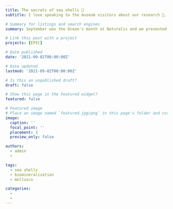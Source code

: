 ```yaml
---
title: The secrets of sea shells 🐚
subtitle: I love speaking to the museum visitors about our research 🐚. On this day the sun was shinning bright in Leiden, which doesn't invite for a day at the museum but, we had a superb audience! I have teamed up with Giada Spagliardi (MSc student at Naturalis) to share our passion for sea shells and explain **how** and **why** they are used by scientists like ourselves. During this Spolight session we explained not only how shells are built but also how they serve as environmental sentinels and how they can be used to predict evolution.

# Summary for listings and search engines
summary: September was the Ocean's month at Naturalis and we presented our research to the museum visitors

# Link this post with a project
projects: [EPIC]

# Date published
date: '2021-09-02T00:00:00Z'

# Date updated
lastmod: '2021-09-02T00:00:00Z'

# Is this an unpublished draft?
draft: false

# Show this page in the Featured widget?
featured: false

# Featured image
# Place an image named `featured.jpg/png` in this page's folder and customize its options here.
image:
  caption: ''
  focal_point: ''
  placement: 3
  preview_only: false

authors:
  - admin
  - 

tags:
  - sea shells
  - biomineralization
  - molluscs

categories:
  - 
  - 
---
```


